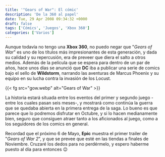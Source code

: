 ```yaml
---
title: '"Gears of War": El cómic'
description: 'De la 360 al papel'
date: Tue, 29 Apr 2008 09:34:32 +0000
draft: false
tags: ['Cómics', 'Juegos', 'Xbox 360']
categories: ['Varios']
---
```


Aunque todavía no tengo una **Xbox 360**, no puedo negar que "_Gears of War_" es uno de los títulos más impresionantes de esta generación, y dada su calidad y su repercusión, era de preveer que diera el salto a otros medios. Además de la película que se espera para dentro de un par de años, hace unos días se anunció que **DC** iba a publicar una serie de comics bajo el sello de **Wildstorm**, narrando las aventuras de Marcus Phoenix y su equipo en su lucha contra la invasión de los Locust.

{{< fg src="gow.webp" alt="Gears of War" >}}

La historia estará situada entre los eventos del primer y segundo juego -entre los cuales pasan seis meses-, y mostrará como continúa la guerra que se quedaba abierta en la primera entrega de la saga. Lo bueno es que parece que lo podremos disfrutar en Octubre, y si lo hacen medianamente bien, seguro que consiguen atraer tanto a los aficionados al juego, como a los seguidores de los comics en general.

Recordad que el próximo 6 de Mayo, **Epic** muestra el primer trailer de "_Gears of War 2_", y que se prevee que esté en las tiendas a finales de Noviembre. Cruzaré los dedos para no perdérmelo, y espero haberme puesto al día para entonces :wink: